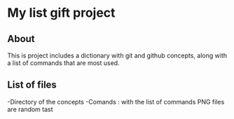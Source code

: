 # My list gift project 

## About 

This is project includes a dictionary with git and github concepts, along with a list of commands that are most used. 

## List of files

-Directory of the concepts 
-Comands : with the list of commands
PNG files are random tast 
